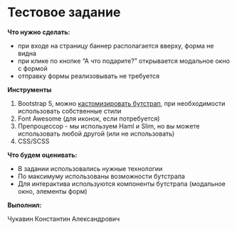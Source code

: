 # Тестовое задание


**Что нужно сделать:**

- при входе на страницу баннер располагается вверху, форма не видна
- при клике по кнопке “А что подарите?” открывается модальное окно с формой
- отправку формы реализовывать не требуется

**Инструменты**

1. Bootstrap 5, можно [кастомизировать бутстрап](https://getbootstrap.com/docs/5.2/customize/overview/), при необходимости использовать собственные стили
2. Font Awesome (для иконок, если потребуется)
3. Препроцессор - мы используем Haml и Slim, но вы можете использовать любой другой (или не использовать)
4. CSS/SCSS

**Что будем оценивать:**

- В задании использовались нужные технологии
- По максимуму использованы возможности бутстрапа
- Для интерактива используются компоненты бутстрапа (модальное окно, элементы форм)


**Выполнил:**

Чукавин Константин Александрович

